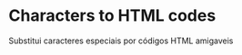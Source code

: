 Characters to HTML codes
========================

Substitui caracteres especiais por códigos HTML amigaveis
